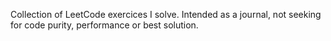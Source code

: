 Collection of LeetCode exercices I solve. Intended as a journal, not seeking for code purity, performance or best solution.